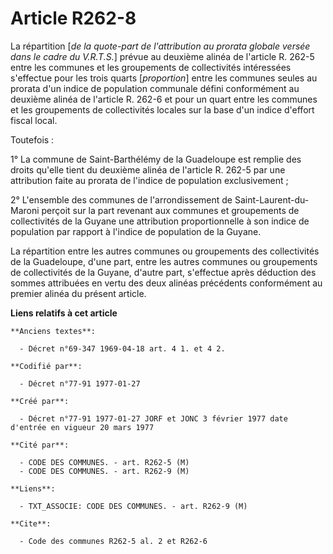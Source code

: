 # Article R262-8

La répartition [*de la quote-part de l'attribution au prorata globale versée dans le cadre du V.R.T.S.*] prévue au deuxième
alinéa de l'article R. 262-5 entre les communes et les groupements de collectivités intéressées s'effectue pour les trois
quarts [*proportion*] entre les communes seules au prorata d'un indice de population communale défini conformément au
deuxième alinéa de l'article R. 262-6 et pour un quart entre les communes et les groupements de collectivités locales sur la
base d'un indice d'effort fiscal local. 

Toutefois :

1° La commune de Saint-Barthélémy de la Guadeloupe est remplie des droits qu'elle tient du deuxième alinéa de l'article R.
262-5 par une attribution faite au prorata de l'indice de population exclusivement ; 

2° L'ensemble des communes de l'arrondissement de Saint-Laurent-du-Maroni perçoit sur la part revenant aux communes et
groupements de collectivités de la Guyane une attribution proportionnelle à son indice de population par rapport à l'indice
de population de la Guyane. 

La répartition entre les autres communes ou groupements des collectivités de la Guadeloupe, d'une part, entre les autres
communes ou groupements de collectivités de la Guyane, d'autre part, s'effectue après déduction des sommes attribuées en
vertu des deux alinéas précédents conformément au premier alinéa du présent article.

**Liens relatifs à cet article**

	**Anciens textes**:

	  - Décret n°69-347 1969-04-18 art. 4 1. et 4 2.

	**Codifié par**:

	  - Décret n°77-91 1977-01-27

	**Créé par**:

	  - Décret n°77-91 1977-01-27 JORF et JONC 3 février 1977 date d'entrée en vigueur 20 mars 1977

	**Cité par**:

	  - CODE DES COMMUNES. - art. R262-5 (M)
	  - CODE DES COMMUNES. - art. R262-9 (M)

	**Liens**:

	  - TXT_ASSOCIE: CODE DES COMMUNES. - art. R262-9 (M)

	**Cite**:

	  - Code des communes R262-5 al. 2 et R262-6
